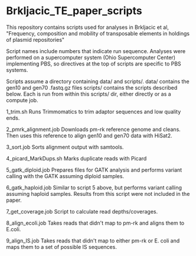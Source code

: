 # Brkljacic_TE_paper_scripts

This repository contains scripts used for analyses in Brkljacic et al, 
"Frequency, composition and mobility of transposable elements in holdings of plasmid repositories"

Script names include numbers that indicate run sequence.
Analyses were performed on a supercomputer system (Ohio Supercomputer Center) 
implementing PBS, so directives at the top of scripts are specific to PBS systems.

Scripts assume a directory containing data/ and scripts/.
data/ contains the gen10 and gen70 .fastq.gz files
scripts/ contains the scripts described below. Each is run from within this scripts/ dir, either directly or as a compute job.

1_trim.sh
Runs Trimmomatics to trim adaptor sequences and low quality ends.

2_pmrk_alignment.job
Downloads pm-rk reference genome and cleans. Then uses this reference to align gen10 and gen70 data with HiSat2.

3_sort.job
Sorts alignment output with samtools.

4_picard_MarkDups.sh
Marks duplicate reads with Picard

5_gatk_diploid.job
Prepares files for GATK analysis and performs variant calling with the GATK assuming diploid samples.

6_gatk_haploid.job
Similar to script 5 above, but performs variant calling assuming haploid samples. Results from this script were not included in the paper.

7_get_coverage.job
Script to calculate read depths/coverages.

8_align_ecoli.job
Takes reads that didn't map to pm-rk and aligns them to E.coli.

9_align_IS.job
Takes reads that didn't map to either pm-rk or E. coli and maps them to a set of possible IS sequences.




